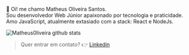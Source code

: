 👋 Oi! me chamo Matheus Oliveira Santos.<br/>
Sou desenvolvedor Web Júnior apaixonado por tecnologia e praticidade. <br/>
Amo JavaScript, atualmente extasiado com a stack: React e NodeJs. <br/>


![Matheus0liveira github stats](https://github-readme-stats.vercel.app/api?username=Matheus0liveira&show_icons=true&theme=light)

> Quer entrar em contato? 👉 <a target="_blank" href="https://www.linkedin.com/in/matheus0liveira/">Linkedin </a>

